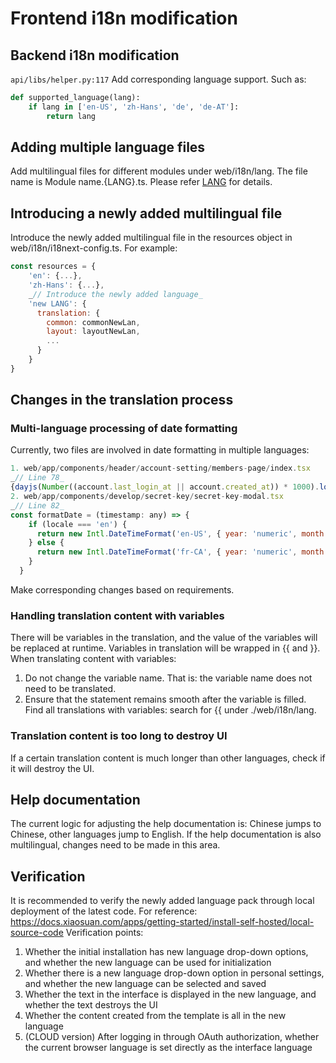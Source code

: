 # Frontend i18n modification

## Backend i18n modification

`api/libs/helper.py:117` Add corresponding language support. Such as:
```python
def supported_language(lang):
    if lang in ['en-US', 'zh-Hans', 'de', 'de-AT']:
        return lang
```

## Adding multiple language files

Add multilingual files for different modules under web/i18n/lang. The file name is Module name.{LANG}.ts. Please refer [LANG](https://www.venea.net/web/culture_code) for details.

## Introducing a newly added multilingual file

Introduce the newly added multilingual file in the resources object in web/i18n/i18next-config.ts. For example:

```javascript
const resources = {
    'en': {...},
    'zh-Hans': {...},
    _// Introduce the newly added language_
    'new LANG': {
      translation: {
        common: commonNewLan,
        layout: layoutNewLan,
        ...
      }
    }
}
```
## Changes in the translation process

### Multi-language processing of date formatting

Currently, two files are involved in date formatting in multiple languages:

```javascript
1. web/app/components/header/account-setting/members-page/index.tsx
_// Line 78_
{dayjs(Number((account.last_login_at || account.created_at)) * 1000).locale(locale === 'zh-Hans' ? 'zh-cn' : 'en').fromNow()}
2. web/app/components/develop/secret-key/secret-key-modal.tsx
_// Line 82_
const formatDate = (timestamp: any) => {
    if (locale === 'en') {
      return new Intl.DateTimeFormat('en-US', { year: 'numeric', month: 'long', day: 'numeric' }).format((+timestamp) * 1000)
    } else {
      return new Intl.DateTimeFormat('fr-CA', { year: 'numeric', month: '2-digit', day: '2-digit' }).format((+timestamp) * 1000)
    }
  }
```

Make corresponding changes based on requirements.

### Handling translation content with variables

There will be variables in the translation, and the value of the variables will be replaced at runtime. Variables in translation will be wrapped in {{ and }}.
When translating content with variables:
  1. Do not change the variable name. That is: the variable name does not need to be translated.
  2. Ensure that the statement remains smooth after the variable is filled.
Find all translations with variables: search for {{ under ./web/i18n/lang.

### Translation content is too long to destroy UI

If a certain translation content is much longer than other languages, check if it will destroy the UI.

## Help documentation

The current logic for adjusting the help documentation is: Chinese jumps to Chinese, other languages jump to English. If the help documentation is also multilingual, changes need to be made in this area.

## Verification

It is recommended to verify the newly added language pack through local deployment of the latest code. For reference: https://docs.xiaosuan.com/apps/getting-started/install-self-hosted/local-source-code
Verification points:
1. Whether the initial installation has new language drop-down options, and whether the new language can be used for initialization
2. Whether there is a new language drop-down option in personal settings, and whether the new language can be selected and saved
3. Whether the text in the interface is displayed in the new language, and whether the text destroys the UI
4. Whether the content created from the template is all in the new language
5. (CLOUD version) After logging in through OAuth authorization, whether the current browser language is set directly as the interface language
